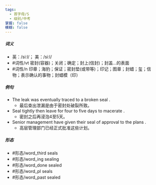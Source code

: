 ```yaml
---
tags:
  - 首字母/S
  - 级别/中考
掌握: false
模糊: false
---
```

##### 词义
- 英：/siːl/； 美：/siːl/
- #词性/vt  密封(容器)；关闭；确定；封上(信封)；封盖…的表面
- #词性/n  印章；海豹；保证；密封垫(或带等)；印记；图章；封蜡；玺；信物；表示确认的事物；封蜡模（印）
##### 例句
- The leak was eventually traced to a broken seal .
	- 最后查出泄漏是由于密封处破裂所致。
- Seal tightly then leave for four to five days to macerate .
	- 密封之后再浸泡4至5天。
- Senior management have given their seal of approval to the plans .
	- 高层管理部门已经正式批准这些计划。
##### 形态
- #形态/word_third seals
- #形态/word_ing sealing
- #形态/word_done sealed
- #形态/word_pl seals
- #形态/word_past sealed
